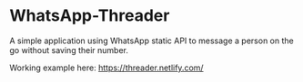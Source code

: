 # WhatsApp-Threader
A simple application using WhatsApp static API to message a person on the go without saving their number.

Working example here: https://threader.netlify.com/
